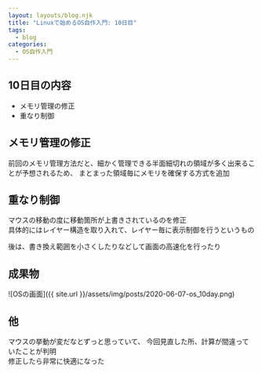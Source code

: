 ```yaml
---
layout: layouts/blog.njk
title: "Linuxで始めるOS自作入門: 10日目"
tags:
  - blog
categories:
  - OS自作入門
---
```


## 10日目の内容
- メモリ管理の修正
- 重なり制御

## メモリ管理の修正
前回のメモリ管理方法だと、細かく管理できる半面細切れの領域が多く出来ることが予想されるため、
まとまった領域毎にメモリを確保する方式を追加

## 重なり制御
マウスの移動の度に移動箇所が上書きされているのを修正  
具体的にはレイヤー構造を取り入れて、レイヤー毎に表示制御を行うというもの

後は、書き換え範囲を小さくしたりなどして画面の高速化を行ったり

## 成果物
![OSの画面]({{ site.url }}/assets/img/posts/2020-06-07-os_10day.png)

## 他
マウスの挙動が変だなとずっと思っていて、
今回見直した所、計算が間違っていたことが判明  
修正したら非常に快適になった
